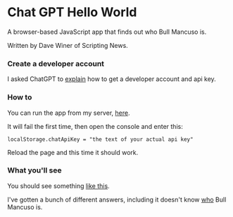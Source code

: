 # Chat GPT Hello World

A browser-based JavaScript app that finds out who Bull Mancuso is. 

Written by Dave Winer of Scripting News.

### Create a developer account

I asked ChatGPT to <a href="https://chatgpt.com/share/3d14453c-8035-4ef9-ac47-5fda02f694bd">explain</a> how to get a developer account and api key. 

### How to

You can run the app from my server, <a href="http://scripting.com/code/chatgpthelloworld/index.html#">here</a>. 

It will fail the first time, then open the console and enter this:

`localStorage.chatApiKey = "the text of your actual api key"`

Reload the page and this time it should work.

### What you'll see

You should see something <a href="https://imgs.scripting.com/2024/08/09/whoIsBull.png">like this</a>. 

I've gotten a bunch of different answers, including it doesn't know <a href="https://www.google.com/search?q=site%3Ascripting.com+%22Bull+Mancuso%22">who</a> Bull Mancuso is. 

